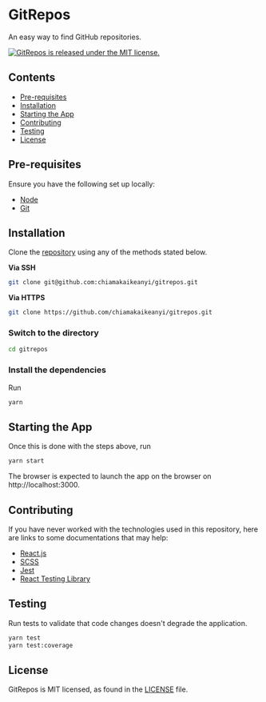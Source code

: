 # GitRepos

An easy way to find GitHub repositories.

<a href="https://github.com/chiamakaikeanyi/gitrepos/blob/main/LICENSE">
  <img src="https://img.shields.io/badge/license-MIT-blue.svg" alt="GitRepos is released under the MIT license." />
</a>

## Contents

- [Pre-requisites](#pre-requisites)
- [Installation](#installation)
- [Starting the App](#starting-the-app)
- [Contributing](#contributing)
- [Testing](#testing)
- [License](#license)

## Pre-requisites

Ensure you have the following set up locally:

- [Node](https://nodejs.org)
- [Git](https://www.atlassian.com/git/tutorials/install-git)

## Installation

Clone the [repository](https://github.com/chiamakaikeanyi/gitrepos) using any of the methods stated below.

**Via SSH**

```sh
git clone git@github.com:chiamakaikeanyi/gitrepos.git
```

**Via HTTPS**

```sh
git clone https://github.com/chiamakaikeanyi/gitrepos.git
```

### Switch to the directory

```sh
cd gitrepos
```

### Install the dependencies

Run

```sh
yarn
```

## Starting the App

Once this is done with the steps above, run

```sh
yarn start
```

The browser is expected to launch the app on the browser on http://localhost:3000.

## Contributing

If you have never worked with the technologies used in this repository, here are links to some documentations that may help:

- [React.js](http://reactjs.org)
- [SCSS](https://sass-lang.com)
- [Jest](https://jestjs.io)
- [React Testing Library](https://testing-library.com/docs/react-testing-library/intro)

## Testing

Run tests to validate that code changes doesn't degrade the application.

```sh
yarn test
yarn test:coverage
```

## License

GitRepos is MIT licensed, as found in the [LICENSE](https://github.com/chiamakaikeanyi/gitrepos/blob/main/LICENSE) file.
